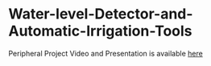 # Water-level-Detector-and-Automatic-Irrigation-Tools
Peripheral Project
Video and Presentation is available <a href="https://drive.google.com/file/d/1cilZUrWM9dFkep4nlYL4moyHptR8ZsUU/view?usp=sharing">here</a>
